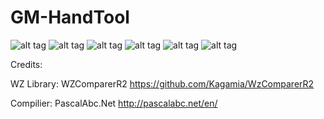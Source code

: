 # GM-HandTool
![alt tag](https://i.imgur.com/kbxjaMY.jpg"")
![alt tag](https://i.imgur.com/Cfvzb7w.jpg"")
![alt tag](https://i.imgur.com/zkxGw5p.jpg"")
![alt tag](https://i.imgur.com/JbuHJa0.jpg"")
![alt tag](https://i.imgur.com/89rkXTs.jpg"")
![alt tag](https://i.imgur.com/h5S7PgJ.jpg"")

Credits:

WZ Library:
WZComparerR2
https://github.com/Kagamia/WzComparerR2

Compilier:
PascalAbc.Net
http://pascalabc.net/en/
